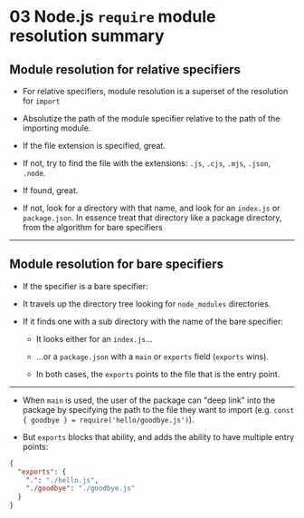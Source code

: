 # 03 Node.js `require` module resolution summary

## Module resolution for relative specifiers

- For relative specifiers, module resolution is a superset of the resolution for `import`

- Absolutize the path of the module specifier relative to the path of the importing module.

- If the file extension is specified, great.

- If not, try to find the file with the extensions: `.js`, `.cjs`, `.mjs`, `.json`, `.node`.

- If found, great.

- If not, look for a directory with that name, and look for an `index.js` or `package.json`.
  In essence treat that directory like a package directory, from the algorithm for bare specifiers

---

## Module resolution for bare specifiers

- If the specifier is a bare specifier:

- It travels up the directory tree looking for `node_modules` directories.

- If it finds one with a sub directory with the name of the bare specifier:

  - It looks either for an `index.js`...

  - ...or a `package.json` with a `main` or `exports` field (`exports` wins).

  - In both cases, the `exports` points to the file that is the entry point.

---

- When `main` is used, the user of the package can "deep link" into the package by specifying the path to the file
  they want to import (e.g. `const { goodbye } = require('hello/goodbye.js')`).

- But `exports` blocks that ability, and adds the ability to have multiple entry points:

```json
{
  "exports": {
    ".": "./hello.js",
    "./goodbye": "./goodbye.js"
  }
}
```
